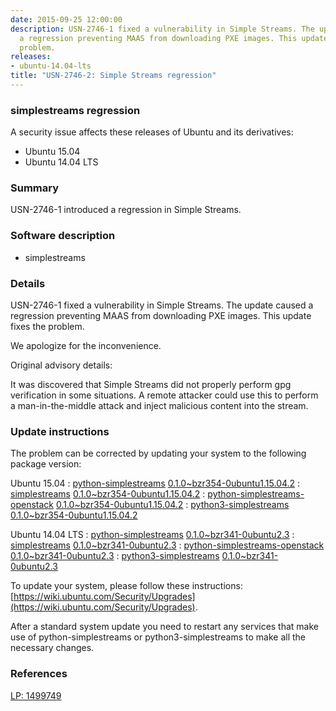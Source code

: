 ```yaml
---
date: 2015-09-25 12:00:00
description: USN-2746-1 fixed a vulnerability in Simple Streams. The update caused
  a regression preventing MAAS from downloading PXE images. This update fixes the
  problem.
releases:
- ubuntu-14.04-lts
title: "USN-2746-2: Simple Streams regression"
---
```


### simplestreams regression

A security issue affects these releases of Ubuntu and its derivatives:

* Ubuntu 15.04
* Ubuntu 14.04 LTS

### Summary

USN-2746-1 introduced a regression in Simple Streams. 

### Software description

* simplestreams 

### Details

USN-2746-1 fixed a vulnerability in Simple Streams. The update caused a regression preventing MAAS from downloading PXE images. This update fixes the problem.

We apologize for the inconvenience.

Original advisory details:

 It was discovered that Simple Streams did not properly perform gpg verification in some situations. A remote attacker could use this to perform a man-in-the-middle attack and inject malicious content into the stream. 

### Update instructions

The problem can be corrected by updating your system to the following package version:

Ubuntu 15.04
 : [python-simplestreams](https://launchpad.net/ubuntu/+source/simplestreams) <span> [0.1.0~bzr354-0ubuntu1.15.04.2](https://launchpad.net/ubuntu/+source/simplestreams/0.1.0~bzr354-0ubuntu1.15.04.2) </span> 
 : [simplestreams](https://launchpad.net/ubuntu/+source/simplestreams) <span> [0.1.0~bzr354-0ubuntu1.15.04.2](https://launchpad.net/ubuntu/+source/simplestreams/0.1.0~bzr354-0ubuntu1.15.04.2) </span> 
 : [python-simplestreams-openstack](https://launchpad.net/ubuntu/+source/simplestreams) <span> [0.1.0~bzr354-0ubuntu1.15.04.2](https://launchpad.net/ubuntu/+source/simplestreams/0.1.0~bzr354-0ubuntu1.15.04.2) </span> 
 : [python3-simplestreams](https://launchpad.net/ubuntu/+source/simplestreams) <span> [0.1.0~bzr354-0ubuntu1.15.04.2](https://launchpad.net/ubuntu/+source/simplestreams/0.1.0~bzr354-0ubuntu1.15.04.2) </span> 

Ubuntu 14.04 LTS
 : [python-simplestreams](https://launchpad.net/ubuntu/+source/simplestreams) <span> [0.1.0~bzr341-0ubuntu2.3](https://launchpad.net/ubuntu/+source/simplestreams/0.1.0~bzr341-0ubuntu2.3) </span> 
 : [simplestreams](https://launchpad.net/ubuntu/+source/simplestreams) <span> [0.1.0~bzr341-0ubuntu2.3](https://launchpad.net/ubuntu/+source/simplestreams/0.1.0~bzr341-0ubuntu2.3) </span> 
 : [python-simplestreams-openstack](https://launchpad.net/ubuntu/+source/simplestreams) <span> [0.1.0~bzr341-0ubuntu2.3](https://launchpad.net/ubuntu/+source/simplestreams/0.1.0~bzr341-0ubuntu2.3) </span> 
 : [python3-simplestreams](https://launchpad.net/ubuntu/+source/simplestreams) <span> [0.1.0~bzr341-0ubuntu2.3](https://launchpad.net/ubuntu/+source/simplestreams/0.1.0~bzr341-0ubuntu2.3) </span> 

To update your system, please follow these instructions: [https://wiki.ubuntu.com/Security/Upgrades](https://wiki.ubuntu.com/Security/Upgrades).

After a standard system update you need to restart any services that make use of python-simplestreams or python3-simplestreams to make all the necessary changes. 

### References

 [LP: 1499749](https://launchpad.net/bugs/1499749)
